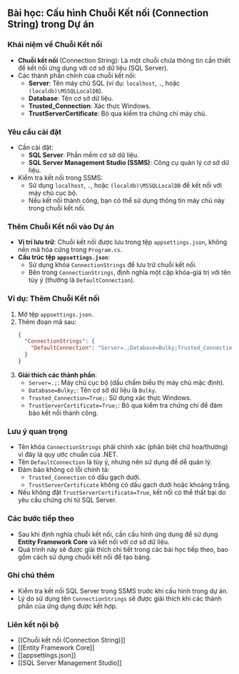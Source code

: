 ## Bài học: Cấu hình Chuỗi Kết nối (Connection String) trong Dự án

### Khái niệm về Chuỗi Kết nối
- **Chuỗi kết nối** (Connection String): Là một chuỗi chứa thông tin cần thiết để kết nối ứng dụng với cơ sở dữ liệu (SQL Server).
- Các thành phần chính của chuỗi kết nối:
  - **Server**: Tên máy chủ SQL (ví dụ: `localhost`, `.`, hoặc `(localdb)\MSSQLLocalDB`).
  - **Database**: Tên cơ sở dữ liệu.
  - **Trusted_Connection**: Xác thực Windows.
  - **TrustServerCertificate**: Bỏ qua kiểm tra chứng chỉ máy chủ.

### Yêu cầu cài đặt
- Cần cài đặt:
  - **SQL Server**: Phần mềm cơ sở dữ liệu.
  - **SQL Server Management Studio (SSMS)**: Công cụ quản lý cơ sở dữ liệu.
- Kiểm tra kết nối trong SSMS:
  - Sử dụng `localhost`, `.`, hoặc `(localdb)\MSSQLLocalDB` để kết nối với máy chủ cục bộ.
  - Nếu kết nối thành công, bạn có thể sử dụng thông tin máy chủ này trong chuỗi kết nối.

### Thêm Chuỗi Kết nối vào Dự án
- **Vị trí lưu trữ**: Chuỗi kết nối được lưu trong tệp `appsettings.json`, không nên mã hóa cứng trong `Program.cs`.
- **Cấu trúc tệp `appsettings.json`**:
  - Sử dụng khóa `ConnectionStrings` để lưu trữ chuỗi kết nối.
  - Bên trong `ConnectionStrings`, định nghĩa một cặp khóa-giá trị với tên tùy ý (thường là `DefaultConnection`).

### Ví dụ: Thêm Chuỗi Kết nối
1. Mở tệp `appsettings.json`.
2. Thêm đoạn mã sau:
   ```json
   {
     "ConnectionStrings": {
       "DefaultConnection": "Server=.;Database=Bulky;Trusted_Connection=True;TrustServerCertificate=True"
     }
   }
   ```
3. **Giải thích các thành phần**:
   - `Server=.;`: Máy chủ cục bộ (dấu chấm biểu thị máy chủ mặc định).
   - `Database=Bulky;`: Tên cơ sở dữ liệu là `Bulky`.
   - `Trusted_Connection=True;`: Sử dụng xác thực Windows.
   - `TrustServerCertificate=True;`: Bỏ qua kiểm tra chứng chỉ để đảm bảo kết nối thành công.

### Lưu ý quan trọng
- Tên khóa `ConnectionStrings` phải chính xác (phân biệt chữ hoa/thường) vì đây là quy ước chuẩn của .NET.
- Tên `DefaultConnection` là tùy ý, nhưng nên sử dụng để dễ quản lý.
- Đảm bảo không có lỗi chính tả:
  - `Trusted_Connection` có dấu gạch dưới.
  - `TrustServerCertificate` không có dấu gạch dưới hoặc khoảng trắng.
- Nếu không đặt `TrustServerCertificate=True`, kết nối có thể thất bại do yêu cầu chứng chỉ từ SQL Server.

### Các bước tiếp theo
- Sau khi định nghĩa chuỗi kết nối, cần cấu hình ứng dụng để sử dụng **Entity Framework Core** và kết nối với cơ sở dữ liệu.
- Quá trình này sẽ được giải thích chi tiết trong các bài học tiếp theo, bao gồm cách sử dụng chuỗi kết nối để tạo bảng.

### Ghi chú thêm
- Kiểm tra kết nối SQL Server trong SSMS trước khi cấu hình trong dự án.
- Lý do sử dụng tên `ConnectionStrings` sẽ được giải thích khi các thành phần của ứng dụng được kết hợp.

### Liên kết nội bộ
- [[Chuỗi kết nối (Connection String)]]
- [[Entity Framework Core]]
- [[appsettings.json]]
- [[SQL Server Management Studio]]